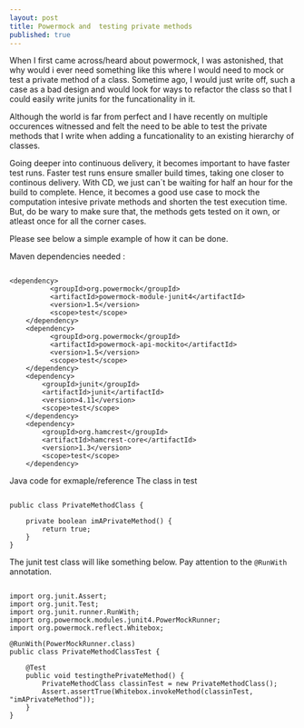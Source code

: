 ```yaml
---
layout: post
title: Powermock and  testing private methods
published: true
---
```


When I first came across/heard about powermock, I was astonished, that why would i ever need something like this where I would need to mock or test a private method of a class. Sometime ago, I would just write off, such a case as a bad design and would look for ways to refactor the class so that I could easily write junits for the funcationality in it. 

Although the world is far from perfect and I have recently on multiple occurences witnessed and felt the need to be able to test the private methods that I write when adding a funcationality to an existing hierarchy of classes. 

Going deeper into continuous delivery, it becomes important to have faster test runs. Faster test runs ensure smaller build times, taking one closer to continous delivery. With CD, we just can`t be waiting for half an hour for the build to complete. Hence, it becomes a good use case to mock the computation intesive private methods and shorten the test execution time. But, do be wary to make sure that, the methods gets tested on it own, or atleast once for all the corner cases. 

Please see below a simple example of how it can be done. 

Maven dependencies needed :
<pre><code>
&lt;dependency&gt;
          &lt;groupId&gt;org.powermock&lt;/groupId&gt;
          &lt;artifactId&gt;powermock-module-junit4&lt;/artifactId&gt;
          &lt;version&gt;1.5&lt;/version&gt;
          &lt;scope&gt;test&lt;/scope&gt;                  
    &lt;/dependency&gt;
    &lt;dependency&gt;
          &lt;groupId&gt;org.powermock&lt;/groupId&gt;
          &lt;artifactId&gt;powermock-api-mockito&lt;/artifactId&gt;
          &lt;version&gt;1.5&lt;/version&gt;
          &lt;scope&gt;test&lt;/scope&gt;
    &lt;/dependency&gt;  
    &lt;dependency&gt;
		&lt;groupId&gt;junit&lt;/groupId&gt;
		&lt;artifactId&gt;junit&lt;/artifactId&gt;
		&lt;version&gt;4.11&lt;/version&gt;
		&lt;scope&gt;test&lt;/scope&gt;
	&lt;/dependency&gt;
	&lt;dependency&gt;
		&lt;groupId&gt;org.hamcrest&lt;/groupId&gt;
		&lt;artifactId&gt;hamcrest-core&lt;/artifactId&gt;
		&lt;version&gt;1.3&lt;/version&gt;
		&lt;scope&gt;test&lt;/scope&gt;
	&lt;/dependency&gt;
</code></pre>

Java code for exmaple/reference
The class in test 
<pre><code>
public class PrivateMethodClass {

    private boolean imAPrivateMethod() {
        return true;
    }
}
</code></pre>	
The junit test class will like something below.
Pay attention to the `@RunWith` annotation.

<pre><code>
import org.junit.Assert;
import org.junit.Test;
import org.junit.runner.RunWith;
import org.powermock.modules.junit4.PowerMockRunner;
import org.powermock.reflect.Whitebox;

@RunWith(PowerMockRunner.class)
public class PrivateMethodClassTest {

    @Test
    public void testingthePrivateMethod() {
        PrivateMethodClass classinTest = new PrivateMethodClass();
        Assert.assertTrue(Whitebox.<Boolean>invokeMethod(classinTest, "imAPrivateMethod"));
    }
}
</code></pre>
